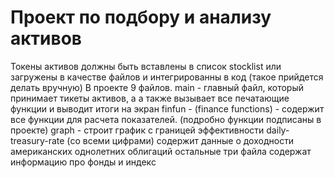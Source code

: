 # Проект по подбору и анализу активов
Токены активов должны быть вставлены в список stocklist или загружены в качестве файлов и интегрированны в код (такое прийдется делать вручную) 
В проекте 9 файлов. 
main - главный файл, который принимает тикеты активов, а а также вызывает все печатающие функции и выводит итоги на экран
finfun - (finance functions) - содержит все функции для расчета показателей. (подробно функции подписаны в проекте) 
graph - строит график с границей эффективности
daily-treasury-rate (со всеми цифрами) содержит данные о доходности американских однолетних облигаций
остальные три файла содержат информацию про фонды и индекс 
